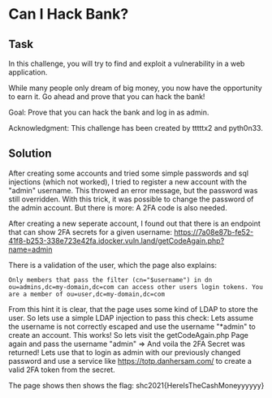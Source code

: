# Can I Hack Bank?

## Task
In this challenge, you will try to find and exploit a vulnerability in a web application.

While many people only dream of big money, you now have the opportunity to earn it. Go ahead and prove that you can hack the bank!

Goal: Prove that you can hack the bank and log in as admin.

Acknowledgment: This challenge has been created by tttttx2 and pyth0n33.

## Solution

After creating some accounts and tried some simple passwords and sql injections (which not worked),
I tried to register a new account with the "admin" username. This throwed an error message, but
the password was still overridden. With this trick, it was possible to change the password of the
admin account. But there is more: A 2FA code is also needed.

After creating a new seperate account, I found out that there is an endpoint that can show 2FA
secrets for a given username: https://7a08e87b-fe52-41f8-b253-338e723e42fa.idocker.vuln.land/getCodeAgain.php?name=admin

There is a validation of the user, which the page also explains:
```
Only members that pass the filter (cn="$username") in dn ou=admins,dc=my-domain,dc=com can access other users login tokens. You are a member of ou=user,dc=my-domain,dc=com
```

From this hint it is clear, that the page uses some kind of LDAP to store the user. So lets use
a simple LDAP injection to pass this check: Lets assume the username is not correctly escaped and
use the username "*admin" to create an account. This works! So lets visit the getCodeAgain.php Page again and
pass the username "admin" => And voila the 2FA Secret was returned! Lets use that to login
as admin with our previously changed password and use a service like https://totp.danhersam.com/ to
create a valid 2FA token from the secret.

The page shows then shows the flag:
shc2021{HereIsTheCashMoneyyyyyy}
